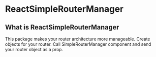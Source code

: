 # ReactSimpleRouterManager

## What is ReactSimpleRouterManager
This package makes your router architecture more manageable. Create objects for your router. Call SimpleRouterManager component and send your router object as a prop.
